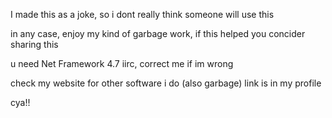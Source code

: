 I made this as a joke, so i dont really think someone will use this

in any case, enjoy my kind of garbage work, if this helped you concider sharing this

u need Net Framework 4.7 iirc, correct me if im wrong

check my website for other software i do (also garbage) link is in my profile

cya!!
